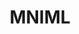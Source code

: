 ---
layout: women
meta: Leather Sectioned Pocket Tee
avail: In-Stock
details: Leather Insert
material: 50% Cotton 50% Leather
size: Fits Small/Medium
measure: L 22" W 18"
feature: A black cotton and leather tee with a leather top section and a cotton lower section. This tee also features a deep u shaped neckline.
cost: $45.00
title: MNIML
image: plain-3.jpg
category: plain
---